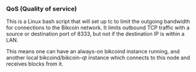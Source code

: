 ### QoS (Quality of service) ###

This is a Linux bash script that will set up tc to limit the outgoing bandwidth for connections to the Bikcoin network. It limits outbound TCP traffic with a source or destination port of 8333, but not if the destination IP is within a LAN.

This means one can have an always-on bikcoind instance running, and another local bikcoind/bikcoin-qt instance which connects to this node and receives blocks from it.
